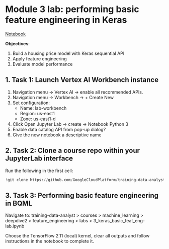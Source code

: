 # Module 3 lab: performing basic feature engineering in Keras

[Notebook](https://github.com/gperdrizet/GCSB_MLE/blob/main/06-feature_engineering/module3.12_lab.ipynb)

**Objectives**:

1. Build a housing price model with Keras sequential API
2. Apply feature engineering
3. Evaluate model performance

## 1. Task 1: Launch Vertex AI Workbench instance

1. Navigation menu -> Vertex AI -> enable all recommended APIs.
2. Navigation menu -> Workbench -> + Create New
3. Set configuration:
    - Name: lab-workbench
    - Region: us-east1
    - Zone: us-east1-d
4. Click Open Jupyter Lab -> create -> Notebook Python 3
6. Enable data catalog API from pop-up dialog?
5. Give the new notebook a descriptive name


## 2. Task 2: Clone a course repo within your JupyterLab interface

Run the following in the first cell:

```python
!git clone https://github.com/GoogleCloudPlatform/training-data-analyst
```

## 3. Task 3: Performing basic feature engineering in BQML

Navigate to: training-data-analyst > courses > machine_learning > deepdive2 > feature_engineering > labs > 3_keras_basic_feat_eng-lab.ipynb

Choose the TensorFlow 2.11 (local) kernel, clear all outputs and follow instructions in the notebook to complete it.